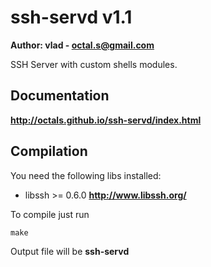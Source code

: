 ssh-servd v1.1
==============

 **Author: vlad - octal.s@gmail.com**

SSH Server with custom shells modules.

Documentation
-------------

  **http://octals.github.io/ssh-servd/index.html**

Compilation
-----------

You need the following libs installed:

* libssh >= 0.6.0	__http://www.libssh.org/__

To compile just run

	make

Output file will be **ssh-servd**
